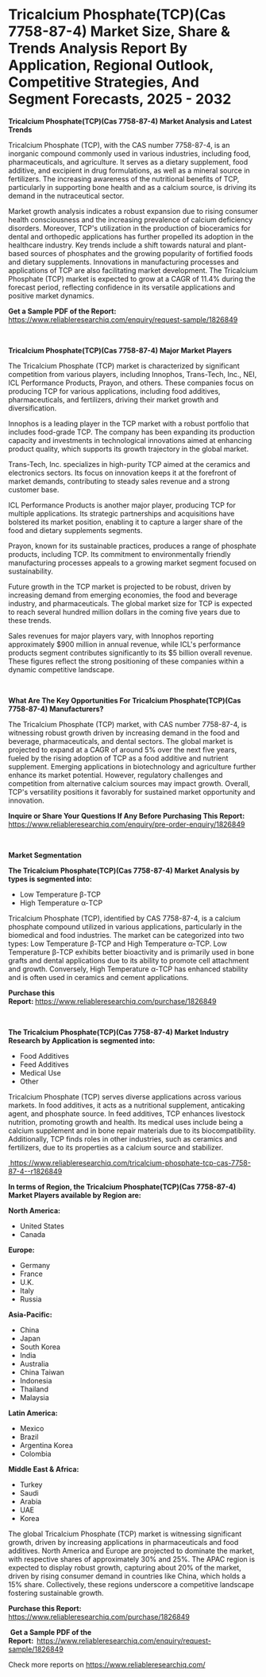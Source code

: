<p><h1>Tricalcium Phosphate(TCP)(Cas 7758-87-4) Market Size, Share & Trends Analysis Report By Application, Regional Outlook, Competitive Strategies, And Segment Forecasts, 2025 - 2032</h1></p><p><strong>Tricalcium Phosphate(TCP)(Cas 7758-87-4) Market Analysis and Latest Trends</strong></p>
<p><p>Tricalcium Phosphate (TCP), with the CAS number 7758-87-4, is an inorganic compound commonly used in various industries, including food, pharmaceuticals, and agriculture. It serves as a dietary supplement, food additive, and excipient in drug formulations, as well as a mineral source in fertilizers. The increasing awareness of the nutritional benefits of TCP, particularly in supporting bone health and as a calcium source, is driving its demand in the nutraceutical sector.</p><p>Market growth analysis indicates a robust expansion due to rising consumer health consciousness and the increasing prevalence of calcium deficiency disorders. Moreover, TCP's utilization in the production of bioceramics for dental and orthopedic applications has further propelled its adoption in the healthcare industry. Key trends include a shift towards natural and plant-based sources of phosphates and the growing popularity of fortified foods and dietary supplements. Innovations in manufacturing processes and applications of TCP are also facilitating market development. The Tricalcium Phosphate (TCP) market is expected to grow at a CAGR of 11.4% during the forecast period, reflecting confidence in its versatile applications and positive market dynamics.</p></p>
<p><strong>Get a Sample PDF of the Report:&nbsp;</strong> <a href="https://www.reliableresearchiq.com/enquiry/request-sample/1826849?utm_campaign=104&utm_medium=2&utm_source=Github&utm_content=ia&utm_term=03022025&utm_id=tricalcium-phosphatetcpcas-7758-87-4">https://www.reliableresearchiq.com/enquiry/request-sample/1826849</a></p>
<p>&nbsp;</p>
<p><strong>Tricalcium Phosphate(TCP)(Cas 7758-87-4) Major Market Players</strong></p>
<p><p>The Tricalcium Phosphate (TCP) market is characterized by significant competition from various players, including Innophos, Trans-Tech, Inc., NEI, ICL Performance Products, Prayon, and others. These companies focus on producing TCP for various applications, including food additives, pharmaceuticals, and fertilizers, driving their market growth and diversification.</p><p>Innophos is a leading player in the TCP market with a robust portfolio that includes food-grade TCP. The company has been expanding its production capacity and investments in technological innovations aimed at enhancing product quality, which supports its growth trajectory in the global market. </p><p>Trans-Tech, Inc. specializes in high-purity TCP aimed at the ceramics and electronics sectors. Its focus on innovation keeps it at the forefront of market demands, contributing to steady sales revenue and a strong customer base.</p><p>ICL Performance Products is another major player, producing TCP for multiple applications. Its strategic partnerships and acquisitions have bolstered its market position, enabling it to capture a larger share of the food and dietary supplements segments.</p><p>Prayon, known for its sustainable practices, produces a range of phosphate products, including TCP. Its commitment to environmentally friendly manufacturing processes appeals to a growing market segment focused on sustainability.</p><p>Future growth in the TCP market is projected to be robust, driven by increasing demand from emerging economies, the food and beverage industry, and pharmaceuticals. The global market size for TCP is expected to reach several hundred million dollars in the coming five years due to these trends.</p><p>Sales revenues for major players vary, with Innophos reporting approximately $900 million in annual revenue, while ICL's performance products segment contributes significantly to its $5 billion overall revenue. These figures reflect the strong positioning of these companies within a dynamic competitive landscape.</p></p>
<p>&nbsp;</p>
<p><strong>What Are The Key Opportunities For Tricalcium Phosphate(TCP)(Cas 7758-87-4) Manufacturers?</strong></p>
<p><p>The Tricalcium Phosphate (TCP) market, with CAS number 7758-87-4, is witnessing robust growth driven by increasing demand in the food and beverage, pharmaceuticals, and dental sectors. The global market is projected to expand at a CAGR of around 5% over the next five years, fueled by the rising adoption of TCP as a food additive and nutrient supplement. Emerging applications in biotechnology and agriculture further enhance its market potential. However, regulatory challenges and competition from alternative calcium sources may impact growth. Overall, TCP's versatility positions it favorably for sustained market opportunity and innovation.</p></p>
<p><strong>Inquire or Share Your Questions If Any Before Purchasing This Report:</strong> <a href="https://www.reliableresearchiq.com/enquiry/pre-order-enquiry/1826849?utm_campaign=104&utm_medium=2&utm_source=Github&utm_content=ia&utm_term=03022025&utm_id=tricalcium-phosphatetcpcas-7758-87-4">https://www.reliableresearchiq.com/enquiry/pre-order-enquiry/1826849</a></p>
<p>&nbsp;</p>
<p><strong>Market Segmentation</strong></p>
<p><strong>The Tricalcium Phosphate(TCP)(Cas 7758-87-4) Market Analysis by types is segmented into:</strong></p>
<p><ul><li>Low Temperature β-TCP</li><li>High Temperature α-TCP</li></ul></p>
<p><p>Tricalcium Phosphate (TCP), identified by CAS 7758-87-4, is a calcium phosphate compound utilized in various applications, particularly in the biomedical and food industries. The market can be categorized into two types: Low Temperature β-TCP and High Temperature α-TCP. Low Temperature β-TCP exhibits better bioactivity and is primarily used in bone grafts and dental applications due to its ability to promote cell attachment and growth. Conversely, High Temperature α-TCP has enhanced stability and is often used in ceramics and cement applications.</p></p>
<p><strong>Purchase this Report:&nbsp;</strong><a href="https://www.reliableresearchiq.com/purchase/1826849?utm_campaign=104&utm_medium=2&utm_source=Github&utm_content=ia&utm_term=03022025&utm_id=tricalcium-phosphatetcpcas-7758-87-4">https://www.reliableresearchiq.com/purchase/1826849</a></p>
<p>&nbsp;</p>
<p><strong>The Tricalcium Phosphate(TCP)(Cas 7758-87-4) Market Industry Research by Application is segmented into:</strong></p>
<p><ul><li>Food Additives</li><li>Feed Additives</li><li>Medical Use</li><li>Other</li></ul></p>
<p><p>Tricalcium Phosphate (TCP) serves diverse applications across various markets. In food additives, it acts as a nutritional supplement, anticaking agent, and phosphate source. In feed additives, TCP enhances livestock nutrition, promoting growth and health. Its medical uses include being a calcium supplement and in bone repair materials due to its biocompatibility. Additionally, TCP finds roles in other industries, such as ceramics and fertilizers, due to its properties as a calcium source and stabilizer.</p></p>
<p><a href="https://www.reliableresearchiq.com/tricalcium-phosphate-tcp-cas-7758-87-4--r1826849?utm_campaign=104&utm_medium=2&utm_source=Github&utm_content=ia&utm_term=03022025&utm_id=tricalcium-phosphatetcpcas-7758-87-4">&nbsp;https://www.reliableresearchiq.com/tricalcium-phosphate-tcp-cas-7758-87-4--r1826849</a></p>
<p><strong>In terms of Region, the Tricalcium Phosphate(TCP)(Cas 7758-87-4) Market Players available by Region are:</strong></p>
<p>
    <p> <strong> North America: </strong>
        <ul>
            <li>United States</li>
            <li>Canada</li>
        </ul>
        </p> 
    <p> <strong> Europe: </strong>
        <ul>
            <li>Germany</li>
            <li>France</li>
            <li>U.K.</li>
            <li>Italy</li>
            <li>Russia</li>
        </ul>
        </p> 
    <p> <strong> Asia-Pacific: </strong>
        <ul>
            <li>China</li>
            <li>Japan</li>
            <li>South Korea</li>
            <li>India</li>
            <li>Australia</li>
            <li>China Taiwan</li>
            <li>Indonesia</li>
            <li>Thailand</li>
            <li>Malaysia</li>
        </ul>
        </p> 
    <p> <strong> Latin America: </strong>
        <ul>
            <li>Mexico</li>
            <li>Brazil</li>
            <li>Argentina Korea</li>
            <li>Colombia</li>
        </ul>
        </p> 
    <p> <strong> Middle East & Africa: </strong>
        <ul>
            <li>Turkey</li>
            <li>Saudi</li>
            <li>Arabia</li>
            <li>UAE</li>
            <li>Korea</li>
        </ul>
    </p>
    </p>
<p><p>The global Tricalcium Phosphate (TCP) market is witnessing significant growth, driven by increasing applications in pharmaceuticals and food additives. North America and Europe are projected to dominate the market, with respective shares of approximately 30% and 25%. The APAC region is expected to display robust growth, capturing about 20% of the market, driven by rising consumer demand in countries like China, which holds a 15% share. Collectively, these regions underscore a competitive landscape fostering sustainable growth.</p></p>
<p><strong>Purchase this Report: </strong><a href="https://www.reliableresearchiq.com/purchase/1826849?utm_campaign=104&utm_medium=2&utm_source=Github&utm_content=ia&utm_term=03022025&utm_id=tricalcium-phosphatetcpcas-7758-87-4">https://www.reliableresearchiq.com/purchase/1826849</a></p>
<p>&nbsp;<strong>Get a Sample PDF of the Report:&nbsp;&nbsp;</strong><a href="https://www.reliableresearchiq.com/enquiry/request-sample/1826849?utm_campaign=104&utm_medium=2&utm_source=Github&utm_content=ia&utm_term=03022025&utm_id=tricalcium-phosphatetcpcas-7758-87-4">https://www.reliableresearchiq.com/enquiry/request-sample/1826849</a></p>
<p><strong></strong></p>
<p>Check more reports on <a href="https://www.reliableresearchiq.com/?utm_campaign=104&utm_medium=2&utm_source=Github&utm_content=ia&utm_term=03022025&utm_id=tricalcium-phosphatetcpcas-7758-87-4">https://www.reliableresearchiq.com/</a></p>